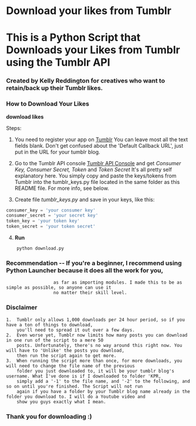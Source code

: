 # Download your likes from Tumblr
# This is a Python Script that Downloads your Likes from Tumblr using the Tumblr API


### Created by Kelly Reddington for creatives who want to retain/back up their Tumblr likes.

### How to Download Your Likes
__download likes__

Steps:

1. You need to register your app on [Tumblr](https://www.tumblr.com/oauth/register) 
	You can leave most all the text fields blank. Don't get confused about the 'Default Callback URL', just put in the URL for your tumblr blog.

2. Go to the Tumblr API console [Tumblr API Console](https://www.tumblr.com/oauth/register) 
	and get _Consumer Key, Consumer Secret, Token_ and _Token Secret_
	It's all pretty self explanatory here. You simply copy and paste the keys/tokens from Tumblr into the tumblr_keys.py file located
	in the same folder as this README file. For more info, see below.

3. Create file _tumblr_keys.py_ and save in your keys, like this:
```python
consumer_key = 'your consumer key'
consumer_secret = 'your secret key'
token_key = 'your token key' 
token_secret = 'your token secret'
```

4.  __Run__
```
	python download.py
```

### Recommendation -- If you're a beginner, I recommend using Python Launcher because it does all the work for you,
					  as far as importing modules. I made this to be as simple as possible, so anyone can use it
					  no matter their skill level.

### Disclaimer
	1.  Tumblr only allows 1,000 downloads per 24 hour period, so if you have a ton of things to download,
		you'll need to spread it out over a few days.
	2.  Even worse yet, Tumblr now limits how many posts you can download in one run of the script to a mere 50
		posts. Unfortunately, there's no way around this right now. You will have to 'Unlike' the posts you download,
		then run the script again to get more.	
	3.  When running the script more than once, for more downloads, you will need to change the file name of the previous
		folder you just downloaded to, it will be your tumblr blog's username. What I've done is if I downloaded to folder 'KPR,
		simply add a '-1' to the file name, and '-2' to the following, and so on until you're finished. The Script will not run
		again if you have a folder by your Tumblr blog name already in the folder you download to. I will do a Youtube video and 
		show you guys exactly what I mean.	
		
### Thank you for downloading :) 		